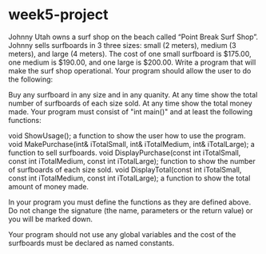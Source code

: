# week5-project

Johnny Utah owns a surf shop on the beach called “Point Break Surf Shop”. Johnny sells surfboards in 3 three sizes: small (2 meters), medium (3 meters), and large (4 meters). The cost of one small surfboard is $175.00, one medium is $190.00, and one large is $200.00.  Write a program that will make the surf shop operational.  Your program should allow the user to do the following:

Buy any surfboard in any size and in any quanity.
At any time show the total number of surfboards of each size sold.
At any time show the total money made.
 Your program must consist of "int main()" and at least the following functions:

void ShowUsage();
a function to show the user how to use the program.
void MakePurchase(int& iTotalSmall, int& iTotalMedium, int& iTotalLarge);
a function to sell surfboards.
void DisplayPurchase(const int iTotalSmall, const int iTotalMedium, const int iTotalLarge);
 function to show the number of surfboards of each size sold.
void DisplayTotal(const int iTotalSmall, const int iTotalMedium, const int iTotalLarge);
a function to show the total amount of money made.

In your program you must define the functions as they are defined above. Do not change the signature (the name, parameters or the return value) or you will be marked down.

Your program should not use any global variables and the cost of the surfboards must be declared as named constants.
